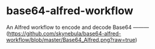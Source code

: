 # base64-alfred-workflow
An Alfred workflow to encode and decode Base64
———
(https://github.com/skynebula/base64-alfred-workflow/blob/master/Base64_Alfred.png?raw=true)
